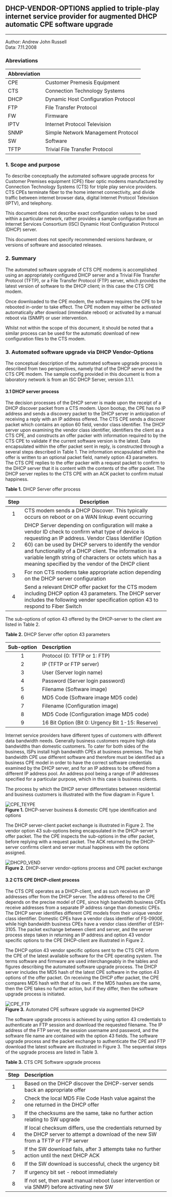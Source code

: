 ## DHCP-VENDOR-OPTIONS applied to triple-play internet service provider for augmented DHCP automatic CPE software upgrade   
---   

Author: Andrew John Russell   
Data: 7.11.2008   

### Abreviations   
   

|Abbreviation|      |   
|:------|:------|   
|CPE | Customer Premesis Equipment |   
|CTS | Connection Technology Systems |
|DHCP| Dynamic Host Configuration Protocol |   
|FTP | File Transfer Protocol | 
|FW | Firmware |
|IPTV | Internet Protocol Television |
|SNMP | Simple Network Management Protocol |
|SW | Software |   
|TFTP | Trivial File Transfer Protocol |


### 1.	Scope and purpose   

To describe conceptually the automated software upgrade process for Customer Premises equipment (CPE) fiber optic modems manufactured by Connection Technology Systems (CTS) for triple play service providers. CTS CPEs  terminate fiber to the home internet connectivity, and divide traffic between internet browser data, digital Internet Protocol Television (IPTV), and telephony.

This document does not describe exact configuration values to be used within a particular network, rather provides a sample configuration from an Internet Services Consortium (ISC) Dynamic Host Configuration Protocol (DHCP) server.

This document does not specify recommended versions hardware, or versions of software and associated releases.

### 2. Summary

The automated software upgrade of CTS CPE modems is accomplished using an appropriately configured DHCP server and a Trivial File Transfer Protocol (TFTP), or a File Transfer Protocol (FTP) server, which provides the latest version of software to the DHCP client; in this case the CTS CPE modem.

Once downloaded to the CPE modem, the software requires the CPE to be rebooted in-order to take effect. The CPE modem may either be activated automatically after download (immediate reboot) or activated by a manual reboot via (SNMP) or user intervention.

Whilst not within the scope of this document, it should be noted that a similar process can be used for the automatic download of new configuration files to the CTS modem.

### 3.	Automated software upgrade via DHCP Vendor-Options   

The conceptual description of the automated software upgrade process is described from two perspectives, namely that of the DHCP server and the CTS CPE modem. The sample config provided in this document is from a laboratory network is from an ISC DHCP Server, version 3.1.1.   

#### 3.1	DHCP server process

The decision processes of the DHCP server is made upon the receipt of a DHCP discover packet from a CTS modem. Upon bootup, the CPE has no IP address and sends a discovery packet to the DHCP server in anticipation of receiving a reply with an IP address offered. The CTS CPE sends a discover packet which contains an option 60 field, vendor class identifier. The DHCP server upon examining the vendor class identifier, identifiers the client as a CTS CPE, and constructs an offer packer with information required to by the CTS CPE to validate if the current software version is the latest. Data encapsulated within the offer packet sent in reply, is constructed through a several steps described in Table 1. The information encapsulated within the offer is written to an optional packet field, namely option 43 parameters. The CTS CPE replies to the offer packer with a request packet to confirm to the DHCP server that it is content with the contents of the offer packet. The DHCP server replies to the CTS CPE with an ACK packet to confirm mutual happiness.

**Table 1.** DHCP Server offer process

|Step|  Description    |   
|:------:|------|   
| 1 | CTS modem sends a DHCP Discover.  This typically occurs on reboot or on a WAN linkup event occurring|
| 2 | DHCP Server depending on configuration will make a vendor ID check to confirm what type of device is requesting an IP address. Vendor Class Identifier (Option 60) can be used by DHCP servers to identify the vendor and functionality of a DHCP client. The information is a variable length string of characters or octets which has a meaning specified by the vendor of the DHCP client |
| 3 | For non CTS modems take appropriate action depending on the DHCP server configuration |
| 4 | Send a relevant DHCP offer packet for the CTS modem including DHCP option 43 parameters. The DHCP server includes the following vender specification option 43 to respond to Fiber Switch |   

The sub-options of option 43 offered by the DHCP-server to the client are listed in Table 2.   


**Table 2.** DHCP Server offer option 43 parameters  

|Sub-option | Description |   
|:------:|:------|   
| 1 | Protocol (0: TFTP or 1: FTP) |   
| 2 | IP (TFTP or FTP server) |   
| 3 | User (Server login name) |   
| 4 | Password (Server login password) |   
| 5 | Filename (Software image) |   
| 6 | MD5 Code (Software image MD5 code) |
| 7 | Filename (Configuration image)  |
| 8 | MD5 Code (Configuration image MD5 code) |
| 9 | 16 Bit Option (Bit 0: Urgency Bit 1-15: Reserve) |   


Internet service providers have different types of customers with different data bandwidth needs. Generally business customers require high data bandwidths than domestic customers. To cater for both sides of the business, ISPs install high bandwidth CPEs at business premises. The high bandwidth CPE use different software and therefore must be identified as a business CPE model in order to have the correct software credentials examined by the DHCP server, and for an IP address to be offered from a different IP address pool. An address pool being a range of IP addresses specified for a particular purpose, which in this case is business clients. 

The process by which the DHCP server differentiates between residential and business customers is illustrated with the flow diagram in Figure 1.

![CPE_TEYPE][DHCP_SERVER_VENDOR_FLOW]   
**Figure 1.** DHCP-server business & domestic CPE type identification and options
  
The DHCP server-client packet exchange is illustrated in Figure 2. The vendor option 43 sub-options being encapsulated in the DHCP-server's offer packet. The the CPE inspects the sub-options in the offer packet, before replying with a request packet. The ACK returned by the DHCP-server confirms client and server mutual happiness with the options assigned.


![DHCPD_VEND][DHCP_SERVER_VENDOR]   
**Figure 2.** DHCP-server vendor-options process and CPE packet exchange   

#### 3.2	CTS CPE DHCP-client process   

The CTS CPE operates as a DHCP-client, and as such receives an IP addresses offer from the DHCP server. The address offered to the CPE depends on the precise model of CPE, since high bandwidth business CPEs receive addresses from a separate IP address range than domestic CPEs. The DHCP server identifies different CPE models from their unique vendor class identifier. Domestic CPEs have a vendor class identifier of FS-0900E, while high bandwidth business CPEs have a vendor class identifier of ESH-3105. The packet exchange between client and server, and the server process steps taken in returning an IP address and option 43 vendor specific options to the CPE DHCP-client are illustrated in Figure 2.  

The DHCP option 43 vendor specific options sent to the CTS CPE inform the CPE of the latest available software for the CPE operating system. The terms software and firmware are used interchangeably in the tables and figures describing the automated software upgrade process. The DHCP server includes the MD5 hash of the latest CPE software in the option 43 options of the offer packet. On receiving the DHCP offer packet, the CPE compares MD5 hash with that of its own. If the MD5 hashes are the same, then the CPE takes no further action, but if they differ, then the software upgrade process is initiated.   

![CPE_FTP][DHCP_SW_FTP]   
**Figure 3.** Automated CPE software upgrade via augmented DHCP   

The software upgrade process is achieved by using option 43 credentials to authenticate an FTP session and download the requested filename. The IP address of the FTP server, the session username and password, and the software file name are contained with the option 43 fields. The software upgrade process and the packet exchange to authenticate the CPE and FTP download the latest software are illustrated in Figure 3. The sequential steps of the upgrade process are listed in Table 3.   

**Table 3.** CTS CPE Software upgrade process     

|Step | Description |   
|:------:|:------|   
| 1 | Based on the DHCP discover the DHCP-server sends back an appropriate offer |   
| 2 | Check the local MD5 File Code Hash value against the one returned in the DHCP offer |   
| 3 | If the checksums are the same, take no further action relating to SW upgrade |   
| 4 | If local checksum differs, use the credentials returned by the DHCP server to attempt a download of the new SW from a TFTP or FTP server |   
| 5 | If the SW download fails, after 3 attempts take no further action until the next DHCP ACK |
| 6 | If the SW download is successful, check the urgency bit   |
| 7 | If urgency bit set - reboot immediately |   
| 8 | If not set, then await manual reboot (user intervention or via SNMP) before activating new SW |   





[DHCP_SERVER_VENDOR]:https://github.com/ajrussell999/augmented_DHCP/blob/master/images/dhcp_server_option_actions.png
[DHCP_SERVER_VENDOR_FLOW]:https://github.com/ajrussell999/augmented_DHCP/blob/master/images/flow-chart_dhcp_vendor_options_id_ip_pool.png
[DHCP_SW_FTP]:https://github.com/ajrussell999/augmented_DHCP/blob/master/images/dhcp-clinet_vendor_options.png   

